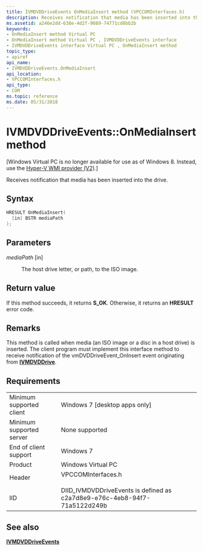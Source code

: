 ```yaml
---
title: IVMDVDDriveEvents OnMediaInsert method (VPCCOMInterfaces.h)
description: Receives notification that media has been inserted into the drive.
ms.assetid: a246e2dd-638e-4d2f-9089-74771cd8bb2b
keywords:
- OnMediaInsert method Virtual PC
- OnMediaInsert method Virtual PC , IVMDVDDriveEvents interface
- IVMDVDDriveEvents interface Virtual PC , OnMediaInsert method
topic_type:
- apiref
api_name:
- IVMDVDDriveEvents.OnMediaInsert
api_location:
- VPCCOMInterfaces.h
api_type:
- COM
ms.topic: reference
ms.date: 05/31/2018
---
```


# IVMDVDDriveEvents::OnMediaInsert method

\[Windows Virtual PC is no longer available for use as of Windows 8. Instead, use the [Hyper-V WMI provider (V2)](/windows/desktop/HyperV_v2/windows-virtualization-portal).\]

Receives notification that media has been inserted into the drive.

## Syntax


```C++
HRESULT OnMediaInsert(
  [in] BSTR mediaPath
);
```



## Parameters

<dl> <dt>

*mediaPath* \[in\]
</dt> <dd>

The host drive letter, or path, to the ISO image.

</dd> </dl>

## Return value

If this method succeeds, it returns **S\_OK**. Otherwise, it returns an **HRESULT** error code.

## Remarks

This method is called when media (an ISO image or a disc in a host drive) is inserted. The client program must implement this interface method to receive notification of the vmDVDDriveEvent\_OnInsert event originating from [**IVMDVDDrive**](ivmdvddrive.md).

## Requirements



|                                     |                                                                                               |
|-------------------------------------|-----------------------------------------------------------------------------------------------|
| Minimum supported client<br/> | Windows 7 \[desktop apps only\]<br/>                                                    |
| Minimum supported server<br/> | None supported<br/>                                                                     |
| End of client support<br/>    | Windows 7<br/>                                                                          |
| Product<br/>                  | Windows Virtual PC<br/>                                                                 |
| Header<br/>                   | <dl> <dt>VPCCOMInterfaces.h</dt> </dl> |
| IID<br/>                      | DIID\_IVMDVDDriveEvents is defined as c2a7d8e9-e76c-4eb8-94f7-71a5122d249b<br/>         |



## See also

<dl> <dt>

[**IVMDVDDriveEvents**](ivmdvddriveevents.md)
</dt> </dl>

 

